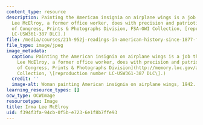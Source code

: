 ```yaml
---
content_type: resource
description: Painting the American insignia on airplane wings is a job that Mrs. Irma
  Lee McElroy, a former office worker, does with precision and patriotic zeal. (Library
  of Congress, Prints & Photographs Division, FSA-OWI Collection, [reproduction number
  LC-USW361-387 DLC].)
file: /media/courses/21h-952j-readings-in-american-history-since-1877-fall-2003/f394f3fa94cb0f5be7236e1f8b7ffe93_21h-952jf03.jpg
file_type: image/jpeg
image_metadata:
  caption: Painting the American insignia on airplane wings is a job that Mrs. Irma
    Lee McElroy, a former office worker, does with precision and patriotic zeal. ([Library
    of Congress, Prints & Photographs Division](http://memory.loc.gov/ammem/), FSA-OWI
    Collection, \[reproduction number LC-USW361-387 DLC\].)
  credit: ''
  image-alt: Woman painting American insignia on airplane wings, 1942.
learning_resource_types: []
ocw_type: OCWImage
resourcetype: Image
title: Irma Lee McElroy
uid: f394f3fa-94cb-0f5b-e723-6e1f8b7ffe93
---
```

